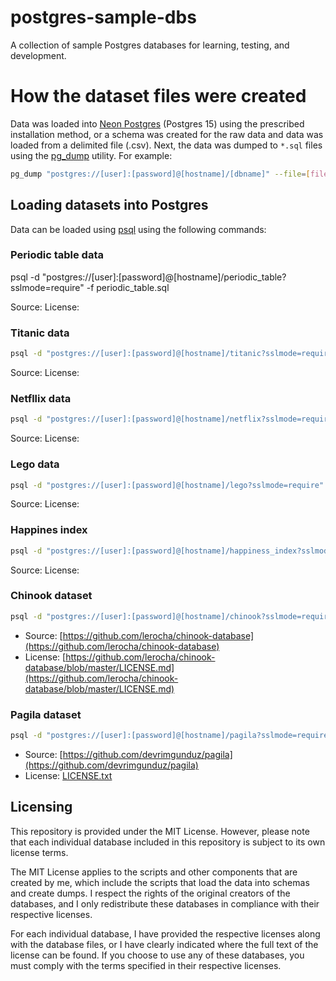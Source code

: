 # postgres-sample-dbs

A collection of sample Postgres databases for learning, testing, and development.

# How the dataset files were created

Data was loaded into [Neon Postgres](https://neon.tech/) (Postgres 15) using the prescribed installation method, or a schema was created for the raw data and data was loaded from a delimited file (.csv). Next, the data was dumped to `*.sql` files using the [pg_dump](https://www.postgresql.org/docs/current/app-pgdump.html) utility. For example:

```bash
pg_dump "postgres://[user]:[password]@[hostname]/[dbname]" --file=[file_name].sql --format=p --no-owner --no-privileges --no-tablespaces
```

## Loading datasets into Postgres

Data can be loaded using [psql](https://www.postgresql.org/docs/current/app-psql.html) using the following commands:

### Periodic table data

psql -d "postgres://[user]:[password]@[hostname]/periodic_table?sslmode=require" -f periodic_table.sql

Source: []()
License: []()

### Titanic data

```bash
psql -d "postgres://[user]:[password]@[hostname]/titanic?sslmode=require" -f titanic.sql
```

Source: []()
License: []()

### Netfllix data

```bash
psql -d "postgres://[user]:[password]@[hostname]/netflix?sslmode=require" -f netflix_shows.sql
```

Source: []()
License: []()
  
### Lego data



```bash
psql -d "postgres://[user]:[password]@[hostname]/lego?sslmode=require" -f lego.sql
```
Source: []()
License: []()
  
### Happines index


```bash
psql -d "postgres://[user]:[password]@[hostname]/happiness_index?sslmode=require" -f happiness_index.sql
```

Source: []()
License: []()

### Chinook dataset


```bash
psql -d "postgres://[user]:[password]@[hostname]/chinook?sslmode=require" -f chinook.sql
```

- Source: [https://github.com/lerocha/chinook-database](https://github.com/lerocha/chinook-database)
- License: [https://github.com/lerocha/chinook-database/blob/master/LICENSE.md](https://github.com/lerocha/chinook-database/blob/master/LICENSE.md)

  
### Pagila dataset


```bash
psql -d "postgres://[user]:[password]@[hostname]/pagila?sslmode=require" -f pagila.sql
```

- Source: [https://github.com/devrimgunduz/pagila](https://github.com/devrimgunduz/pagila)
- License: [LICENSE.txt](https://github.com/devrimgunduz/pagila/blob/master/LICENSE.txt)


## Licensing

This repository is provided under the MIT License. However, please note that each individual database included in this repository is subject to its own license terms.

The MIT License applies to the scripts and other components that are created by me, which include the scripts that load the data into schemas and create dumps. I respect the rights of the original creators of the databases, and I only redistribute these databases in compliance with their respective licenses.

For each individual database, I have provided the respective licenses along with the database files, or I have clearly indicated where the full text of the license can be found. If you choose to use any of these databases, you must comply with the terms specified in their respective licenses.
